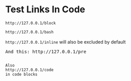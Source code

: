 # Test Links In Code

```
http://127.0.0.1/block
```

```bash
http://127.0.0.1/bash
```

`http://127.0.0.1/inline` will also be excluded by default

<pre>
And this: http://127.0.0.1/pre
</pre>

<code>
Also
http://127.0.0.1/code
in code blocks
</code>
